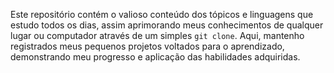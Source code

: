 Este repositório contém o valioso conteúdo dos tópicos e linguagens que estudo todos os dias, assim aprimorando meus conhecimentos de qualquer lugar ou computador através de um simples `git clone`. Aqui, mantenho registrados meus pequenos projetos voltados para o aprendizado, demonstrando meu progresso e aplicação das habilidades adquiridas.
